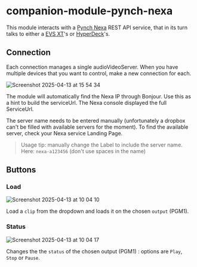 # companion-module-pynch-nexa

This module interacts with a [Pynch Nexa](https://github.com/pynch-tv/Nexa) REST API service, that in its turn talks to either a [EVS XT](https://evs.com/products/live-production-servers/xt-via)'s or [HyperDeck](https://www.blackmagicdesign.com/products/hyperdeckstudio/models)'s.

## Connection

Each connection manages a single audioVideoServer. When you have multiple devices that you want to control, make a new connection for each.

![Screenshot 2025-04-13 at 15 54 34](https://github.com/user-attachments/assets/421d9818-a271-48f9-ab7f-244185565185)

The module will automatically find the Nexa IP through Bonjour. Use this as a hint to build the serviceUrl. The Nexa console displayed the full ServiceUrl.

The server name needs to be entered manually (unfortunately a dropbox can't be filled with available servers for the moment). To find the available server, check your Nexa service Landing Page.

> Usage tip: manually change the Label to include the server name. Here: `nexa-a123456` (don't use spaces in the name)

## Buttons

### Load

![Screenshot 2025-04-13 at 10 04 10](https://github.com/user-attachments/assets/abb2c361-8d06-4d28-b563-49a5c3b4cb02)

Load a `clip` from the dropdown and loads it on the chosen `output` (PGM1).

### Status

![Screenshot 2025-04-13 at 10 04 17](https://github.com/user-attachments/assets/0c25abd2-502c-468b-8333-bece366d51d9)

Changes the the `status` of the chosen output (PGM1) : options are `Play`, `Stop` or `Pause`. 
